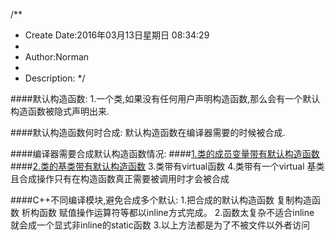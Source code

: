 /**
* Create Date:2016年03月13日星期日 08:34:29
* 
* Author:Norman
* 
* Description: 
*/

####默认构造函数:
    1.一个类,如果没有任何用户声明构造函数,那么会有一个默认构造函数被隐式声明出来.

####默认构造函数何时合成:
    默认构造函数在编译器需要的时候被合成.

####编译器需要合成默认构造函数情况:
####[1.类的成员变量带有默认构造函数](./Member_class_objects.cpp)
####[2.类的基类带有默认构造函数](./Base_class_objects.cpp)
    3.类带有virtual函数
    4.类带有一个virtual 基类
    且合成操作只有在构造函数真正需要被调用时才会被合成

####C++不同编译模块,避免合成多个默认:
    1.把合成的默认构造函数  复制构造函数 析构函数 赋值操作运算符等都以inline方式完成。
    2.函数太复杂不适合inline 就会成一个显式非inline的static函数
    3.以上方法都是为了不被文件以外者访问

